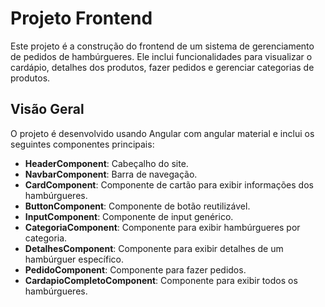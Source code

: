 # Projeto Frontend

Este projeto é a construção do frontend de um sistema de gerenciamento de pedidos de hambúrgueres. Ele inclui funcionalidades para visualizar o cardápio, detalhes dos produtos, fazer pedidos e gerenciar categorias de produtos.

## Visão Geral

O projeto é desenvolvido usando Angular com angular material e inclui os seguintes componentes principais:
- **HeaderComponent**: Cabeçalho do site.
- **NavbarComponent**: Barra de navegação.
- **CardComponent**: Componente de cartão para exibir informações dos hambúrgueres.
- **ButtonComponent**: Componente de botão reutilizável.
- **InputComponent**: Componente de input genérico.
- **CategoriaComponent**: Componente para exibir hambúrgueres por categoria.
- **DetalhesComponent**: Componente para exibir detalhes de um hambúrguer específico.
- **PedidoComponent**: Componente para fazer pedidos.
- **CardapioCompletoComponent**: Componente para exibir todos os hambúrgueres.
